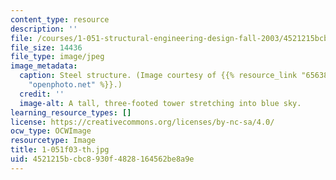 ```yaml
---
content_type: resource
description: ''
file: /courses/1-051-structural-engineering-design-fall-2003/4521215bcbc8930f4828164562be8a9e_1-051f03-th.jpg
file_size: 14436
file_type: image/jpeg
image_metadata:
  caption: Steel structure. (Image courtesy of {{% resource_link "656385c1-3b65-44dc-985e-79aa154f1d9f"
    "openphoto.net" %}}.)
  credit: ''
  image-alt: A tall, three-footed tower stretching into blue sky.
learning_resource_types: []
license: https://creativecommons.org/licenses/by-nc-sa/4.0/
ocw_type: OCWImage
resourcetype: Image
title: 1-051f03-th.jpg
uid: 4521215b-cbc8-930f-4828-164562be8a9e
---
```

